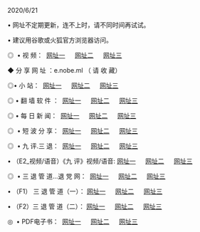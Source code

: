 <p>2020/6/21
<p>• 网址不定期更新，连不上时，请不同时间再试试。
<p>• 建议用谷歌或火狐官方浏览器访问。
<p>◎  • 视 频： 
<a href="http://ksl.shirokuriwaki.com/" target="_blank">网址一</a> 　 
<a href="http://kil.shirokuriwaki.com/" target="_blank">网址二</a> 　 
<a href="http://kbl.shirokuriwaki.com/b.html" target="_blank">网址三</a>
<p>◆ 分 享 网 址 ：e.nobe.ml  （ 请 收 藏） </p>

<p>◎•  小 站：  
<a href="http://ksl.shirokuriwaki.com/f.html" target="_blank">网址一</a> 　 
<a href="http://kil.shirokuriwaki.com/h.html" target="_blank">网址二</a> 　 
<a href="http://kbl.shirokuriwaki.com/k/" target="_blank">网址三</a></p><p>

<p>◎  • 翻 墙 软 件 ：  
<a href="http://ksl.shirokuriwaki.com/ff/" target="_blank">网址一</a> 　 
<a href="http://kil.shirokuriwaki.com/s/read/a1_nd.html" target="_blank">网址二</a> 　 
<a href="http://kbl.shirokuriwaki.com/ff/index.html" target="_blank">网址三</a></p>
<p>◎  • 每 日 新 闻：  
<a href="http://ksl.shirokuriwaki.com/day/" target="_blank">网址一</a> 　 
<a href="http://kil.shirokuriwaki.com/day/" target="_blank">网址二</a> 　 
<a href="http://kbl.shirokuriwaki.com/day/index.html" target="_blank">网址三</a></p>
<p>◎   • 短 波 分 享：  
<a href="http://ksl.shirokuriwaki.com/h/" target="_blank">网址一</a> 　 
<a href="http://kil.shirokuriwaki.com/h/" target="_blank">网址二</a> 　 
<a href="http://kbl.shirokuriwaki.com/h/index.html" target="_blank">网址三</a></p>
<p>◎   • 九 评.三 退：  
<a href="http://ksl.shirokuriwaki.com/t/" target="_blank">网址一</a> 　 
<a href="http://kil.shirokuriwaki.com/v2/index.html" target="_blank">网址二</a> 　 
<a href="http://kbl.shirokuriwaki.com/tt/index.html" target="_blank">网址三</a> 　</p>
<p>  • （E2_视频/语音）《九 评》视频/语音: 
<a href="http://ksl.shirokuriwaki.com/7738.html" target="_blank">网址一</a> 　 
<a href="http://kil.shirokuriwaki.com/7614.html" target="_blank">网址二</a> 　 
<a href="http://kbl.shirokuriwaki.com/7633.html" target="_blank">网址三</a></p>
<p>◎   • 三 退 管 道...退 党 网：  
<a href="http://ksl.shirokuriwaki.com/go/td1.html" target="_blank">网址一</a> 　 
<a href="http://kil.shirokuriwaki.com/go/td2.html" target="_blank">网址二</a> 　 
<a href="http://kbl.shirokuriwaki.com/go/td3.html" target="_blank">网址三</a></p>
<p>  • （F1） 三 退 管 道（一）： 
<a href="http://ksl.shirokuriwaki.com/dd/" target="_blank">网址一</a> 　 
<a href="http://kil.shirokuriwaki.com/s/read/a1_tdx.html" target="_blank">网址二</a> 　 
<a href="http://kbl.shirokuriwaki.com/dd/" target="_blank">网址三</a></p>
<p>  • （F2）三 退 管 道（二）： 
<a href="http://kil.shirokuriwaki.com/d/" target="_blank">网址一</a> 　 
<a href="http://ksl.shirokuriwaki.com/d/index.html" target="_blank">网址二</a> 　 
<a href="http://kbl.shirokuriwaki.com/d/" target="_blank">网址三</a></p>
<p>◎   • PDF电子书：  
<a href="http://ksl.shirokuriwaki.com/p/" target="_blank">网址一</a> 　 
<a href="http://kil.shirokuriwaki.com/p/index.html" target="_blank">网址二</a> 　 
<a href="http://kbl.shirokuriwaki.com/p/" target="_blank">网址三</a></p>

